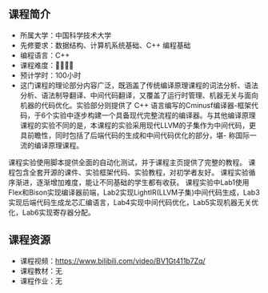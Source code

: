 ## 课程简介


- 所属大学：中国科学技术大学
- 先修要求：数据结构、计算机系统基础、C++ 编程基础
- 编程语言：C++
- 课程难度：🌟🌟🌟🌟
- 预计学时：100小时
- 这门课程的理论部分内容广泛，既涵盖了传统编译原理课程的词法分析、语法分析、语法制导翻译、中间代码翻译，又覆盖了运行时管理、机器无关与面向机器的代码优化。实验部分则提供了 C++ 语言编写的Cminusf编译器-框架代码，于6个实验中逐步构建一个具备现代完整流程的编译器。与其他编译原理课程的实验不同的是，本课程的实验采用现代LLVM的子集作为中间代码，更具前瞻性，同时包括了后端代码的生成和中间代码优化的部分，堪- 称国际一流的编译原理课程。

课程实验使用脚本提供全面的自动化测试，并于课程主页提供了完整的教程。
课程包含全套开源的课件、实验框架代码、实验教程，对初学者友好。
课程实验循序渐进，逐渐增加难度，能让不同基础的学生都有收获。
课程实验中Lab1使用Flex和Bison实现编译器前端，Lab2实现LightIR(LLVM子集)中间代码生成，Lab3实现后端代码生成龙芯汇编语言，Lab4实现中间代码优化，Lab5实现机器无关优化，Lab6实现寄存器分配。

## 课程资源

- 课程视频：https://www.bilibili.com/video/BV1Gt411b7Zq/
- 课程教材：无
- 课程作业：无